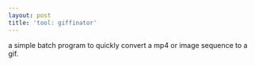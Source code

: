 ```yaml
---
layout: post
title: 'tool: giffinator'
---
```


a simple batch program to quickly convert a mp4 or image sequence to a gif. 
